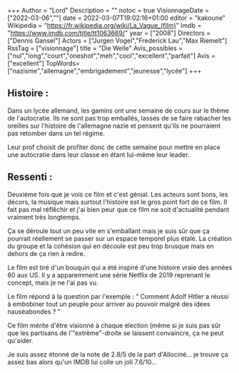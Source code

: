 +++
Author = "Lord"
Description = ""
notoc = true
VisionnageDate = ["2022-03-06",""]
date = 2022-03-07T19:02:16+01:00
editor = "kakoune"
Wikipedia = "https://fr.wikipedia.org/wiki/La_Vague_(film)"
Imdb = "https://www.imdb.com/title/tt1063669/"
year = ["2008"]
Directors = ["Dennis Gansel"]
Actors = ["Jurgen Vogel","Frederick Lau","Max Riemelt"]
RssTag = ["visionnage"]
title = "Die Welle"
Avis_possibles = ["nul","long","court","oneshot","meh","cool","excellent","parfait"]
Avis = ["excellent"] 
TopWords=["nazisme","allemagne","embrigadement","jeunesse","lycée"]
+++
## Histoire :
Dans un lycée allemand, les gamins ont une semaine de cours sur le thème de l'autocratie.
Ils ne sont pas trop emballés, lassés de se faire rabacher les oreilles sur l'histoire de l'allemagne nazie et pensent qu'ils ne pourraient pas retomber dans un tel régime.

Leur prof choisit de profiter donc de cette semaine pour mettre en place une autocratie dans leur classe en étant lui-même leur leader.

## Ressenti :
Deuxième fois que je vois ce film et c'est génial.
Les acteurs sont bons, les décors, la musique mais surtout l'histoire est le gros point fort de ce film.
Il fait pas mal réflêchir et j'ai bien peur que ce film ne soit d'actualité pendant vraiment très longtemps.

Ça se déroule tout un peu vite en s'emballant mais je suis sûr que ça pourrait réellement se passer sur un espace temporel plus étalé.
La création du groupe et la cohésion qui en découle est peu trop brusque mais en dehors de ça rien à redire.

Le film est tiré d'un bouquin qui a été inspiré d'une histoire vraie des années 60 aux US.
Il y a apparemment une série Netflix de 2019 reprenant le concept, mais je ne l'ai pas vu.

Le film répond à la question par l'exemple : “ Comment Adolf Hitler a réussi à embobiner tout un peuple pour arriver au pouvoir malgré des idées nauséabondes ? ”

Ce film mérite d'être visionné à chaque élection (même si je suis pas sûr que les partisans de l'"extrème"-droite se laissent convaincre, ça ne peut qu'aider.

Je suis assez étonné de la note de 2.8/5 de la part d'Allociné… je trouve ça assez bas alors qu'un IMDB lui colle un joli 7.6/10…

